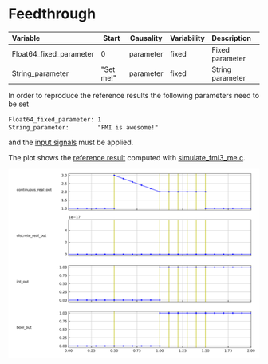 # Feedthrough

| Variable                  | Start     | Causality | Variability | Description
|:--------------------------| ----------|-----------|-------------|:---------------
| Float64\_fixed\_parameter | 0         | parameter | fixed       | Fixed parameter
| String\_parameter         | "Set me!" | parameter | fixed       | String parameter

In order to reproduce the reference results the following parameters need to be set

```
Float64_fixed_parameter: 1
String_parameter:        "FMI is awesome!"
```

and the [input signals](Feedthrough_in.csv) must be applied.

The plot shows the [reference result](Feedthrough_ref.csv) computed with [simulate\_fmi3\_me.c](https://github.com/modelica/Reference-FMUs/blob/master/examples/simulate_fmi3_me.c).

![Plot](Feedthrough_ref.svg)
